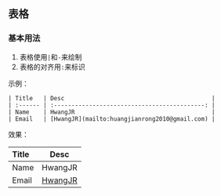 ## 表格

### 基本用法
1. 表格使用`|`和`-`来绘制
2. 表格的对齐用`:`来标识

示例：
```
| Title   | Desc                                          |
| :------ | :-------------------------------------------: |
| Name    | HwangJR                                       |
| Email   | [HwangJR](mailto:huangjianrong2010@gmail.com) |
```

效果：

| Title   | Desc                                          |
| :------ | :-------------------------------------------: |
| Name    | HwangJR                                       |
| Email   | [HwangJR](mailto:huangjianrong2010@gmail.com) |
